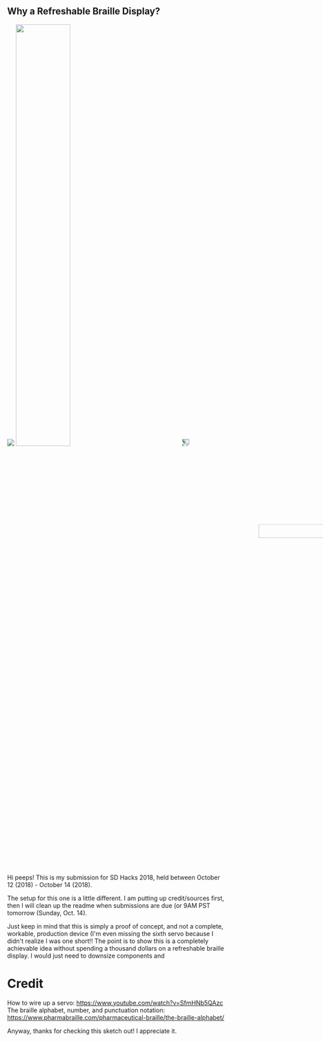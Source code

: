 ## Why a Refreshable Braille Display?

<img src="refreshableBrailleDisplay.gif" />
<img src="refreshableBrailleDisplayFront.jpg" width="50%" height="50%"/>
<img src="refreshableBrailleDisplayTop.jpg" width="25%" height="25%" style="transform:rotate(90deg);" />
<img src="refreshableBrailleDisplayBack.jpg" style="transform:rotate(90deg);" />

Hi peeps! This is my submission for SD Hacks 2018, held between October 12 (2018) - October 14 (2018).

The setup for this one is a little different. I am putting up credit/sources first, then I will clean up the readme when submissions are due (or 9AM PST tomorrow (Sunday, Oct. 14).

Just keep in mind that this is simply a proof of concept, and not a complete, workable, production device (I'm even missing the sixth servo because I didn't realize I was one short!! The point is to show this is a completely achievable idea without spending a thousand dollars on a refreshable braille display. I would just need to downsize components and 




# Credit

How to wire up a servo: https://www.youtube.com/watch?v=SfmHNb5QAzc <br/>
The braille alphabet, number, and punctuation notation: https://www.pharmabraille.com/pharmaceutical-braille/the-braille-alphabet/

Anyway, thanks for checking this sketch out! I appreciate it.
